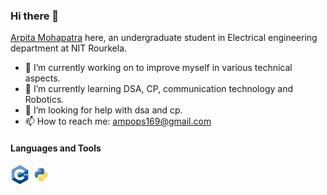 ### Hi there 👋

[Arpita Mohapatra](https://github.com/Arpita-25) here, an undergraduate student in Electrical engineering department at NIT Rourkela.
- 🔭 I’m currently working on to improve myself in various technical aspects.
- 🌱 I’m currently learning DSA, CP, communication technology and Robotics. 
- 🤔 I’m looking for help with dsa and cp.
- 📫 How to reach me: [ampops169@gmail.com](ampops169@gmail.com)

#### Languages and Tools
<code><img height="30" src = "https://raw.githubusercontent.com/github/explore/80688e429a7d4ef2fca1e82350fe8e3517d3494d/topics/cpp/cpp.png"></code>
<code><img height="30" src = "https://raw.githubusercontent.com/github/explore/80688e429a7d4ef2fca1e82350fe8e3517d3494d/topics/python/python.png"></code>

